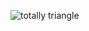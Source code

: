 ![totally triangle](https://s215vla.storage.yandex.net/rdisk/e71461a454d2c82ed65da49a133782bbe468d7bdacdad59343fa2a47b5d5df57/5ff1fc45/rWrGw1jWm9zdlHtFJwpGg22cBcmPPsPnq4hqymfMQcfKsOL9rIyrtxolqhEohJlzk3eqfSoKhjMVRKuNSTrkCg==?uid=96074466&filename=%2313%20-%20totally%20triangle.png&disposition=inline&hash=&limit=0&content_type=image%2Fpng&owner_uid=96074466&fsize=16264&hid=5124c3fa8718ebd0a821ebc83b41cc5d&media_type=image&tknv=v2&etag=38c5a61ba45673942a74b03e03d04224&rtoken=k2vQ0Kn9xrbY&force_default=yes&ycrid=na-651780f1c385cf1f8b76d6a3b1d69650-downloader1f&ts=5b8022793db40&s=bcdc6d1c683c053d9540594906c4fc552e6e608091ec19f19abd0bd7640a36f2&pb=U2FsdGVkX1_W-f6j36cGUEfft7C_XMgZLcH7PbexgtyhxU8YXOW8ULk81WnCLsiRAQep2OhrKfk8q5dTu3XVXUWErqS6rsJAB50-K_0yfTE)
